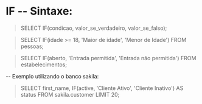 # IF -- Sintaxe:

  > SELECT IF(condicao, valor_se_verdadeiro, valor_se_falso);

  > SELECT IF(idade >= 18, 'Maior de idade', 'Menor de Idade')
  FROM pessoas;

  > SELECT IF(aberto, 'Entrada permitida', 'Entrada não permitida')
  FROM estabelecimentos;

  -- Exemplo utilizando o banco sakila:
  > SELECT first_name, IF(active, 'Cliente Ativo', 'Cliente Inativo') AS status
  FROM sakila.customer
  LIMIT 20;